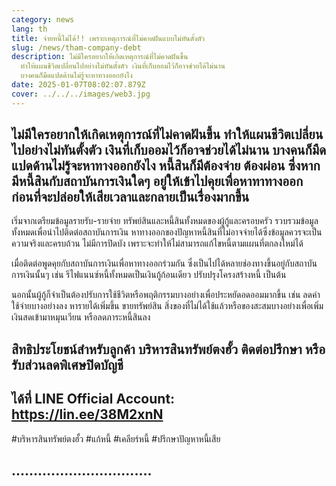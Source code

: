 ```yaml
---
category: news
lang: th
title: จ่ายหนี้ไม่ได้!! เพราะเหตุการณ์ที่ไม่คาดฝันแบบไม่ทันตั้งตัว
slug: /news/tham-company-debt
description: ไม่มีใครอยากให้เกิดเหตุการณ์ที่ไม่คาดฝันขึ้น
  ทำให้แผนชีวิตเปลี่ยนไปอย่างไม่ทันตั้งตัว เงินที่เก็บออมไว้ก็อาจช่วยได้ไม่นาน
  บางคนก็มืดแปดด้านไม่รู้จะหาทางออกยังไง
date: 2025-01-07T08:02:07.879Z
cover: ../../../images/web3.jpg
---
```

## ไม่มีใครอยากให้เกิดเหตุการณ์ที่ไม่คาดฝันขึ้น ทำให้แผนชีวิตเปลี่ยนไปอย่างไม่ทันตั้งตัว เงินที่เก็บออมไว้ก็อาจช่วยได้ไม่นาน บางคนก็มืดแปดด้านไม่รู้จะหาทางออกยังไง หนี้สินก็มีต้องจ่าย ต้องผ่อน ซึ่งหากมีหนี้สินกับสถาบันการเงินใดๆ อยู่ให้เข้าไปคุยเพื่อหาทาทางออก ก่อนที่จะปล่อยให้เสียเวลาและกลายเป็นเรื่องมากขึ้น

เริ่มจากเตรียมข้อมูลรายรับ-รายจ่าย ทรัพย์สินและหนี้สินทั้งหมดของผู้กู้และครอบครัว รวบรวมข้อมูลทั้งหมดเพื่อนำไปติดต่อสถาบันการเงิน หาทางออกของปัญหาหนี้สินที่ไม่อาจจ่ายได้ซึ่งข้อมูลควรจะเป็นความจริงและครบถ้วน ไม่มีการปิดบัง เพราะจะทำให้ไม่สามารถแก้ไขหนี้ตามแผนที่ตกลงใหม่ได้

เมื่อติดต่อพูดคุยกับสถาบันการเงินเพื่อหาทางออกร่วมกัน ซึ่งเป็นไปได้หลายช่องทางขึ้นอยู่กับสถาบันการเงินนั้นๆ เช่น รีไฟแนนซ์หนี้ทั้งหมดเป็นเงินกู้ก้อนเดียว ปรับปรุงโครงสร้างหนี้ เป็นต้น

นอกนั้นผู้กู้ก็จำเป็นต้องปรับการใช้ชีวิตหรือพฤติกรรมบางอย่างเพื่อประหยัดอดออมมากขึ้น เช่น ลดค่าใช้จ่ายบางอย่างลง หารายได้เพิ่มขึ้น ขายทรัพย์สิน สิ่งของที่ไม่ได้ใช้แล้วหรือของสะสมบางอย่างเพื่อเพิ่มเงินสดเข้ามาหมุนเวียน หรือลดภาระหนี้สินลง

## สิทธิประโยชน์สำหรับลูกค้า บริหารสินทรัพย์ตงฮั้ว ติดต่อปรึกษา หรือรับส่วนลดพิเศษปิดบัญชี 

## ได้ที่ LINE Official Account: <https://lin.ee/38M2xnN>
#บริหารสินทรัพย์ตงฮั้ว #แก้หนี้ #เคลียร์หนี้ #ปรึกษาปัญหาหนี้เสีย

## ................................